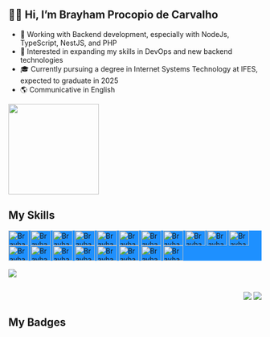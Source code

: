 <h2>&#128075;&#127996; Hi, I’m Brayham Procopio de Carvalho</h2>
<ul>
  <li>&#128188; Working with Backend development, especially with NodeJs, TypeScript, NestJS, and PHP</li>
  <li>&#128064; Interested in expanding my skills in DevOps and new backend technologies</li>
  <li>&#127891; Currently pursuing a degree in Internet Systems Technology at IFES, expected to graduate in 2025</li>
  <li>&#127758; Communicative in English</li>
</ul>
<img height="180em" src="https://github-readme-stats.vercel.app/api?username=Brayham-Carvalho&count_private=true&show_icons=true&theme=chartreuse-dark&icon_color=ffffff&title_color=66fc03&text_color=ffffff&bg_color=DEG,303133,424547&border_color=000000&custom_title=My%20contributions" />

## My Skills

<div style="display: inline_block; background-color:DodgerBlue;">
  <img align="center" alt="Brayham_HTML" height="30" width="40" src="https://cdn.jsdelivr.net/gh/devicons/devicon/icons/html5/html5-plain-wordmark.svg" />
  <img align="center" alt="Brayham_CSS" height="30" width="40" src="https://cdn.jsdelivr.net/gh/devicons/devicon/icons/css3/css3-plain-wordmark.svg" />
  <img align="center" alt="Brayham_GIT" height="30" width="40" src="https://git-scm.com/images/logos/downloads/Git-Icon-1788C.svg" />
  <img align="center" alt="Brayham_JS" height="30" width="40" src="https://cdn.jsdelivr.net/gh/devicons/devicon/icons/javascript/javascript-original.svg" />
  <img align="center" alt="Brayham_React" height="30" width="40" src="https://cdn.jsdelivr.net/gh/devicons/devicon/icons/react/react-original.svg" />
  <img align="center" alt="Brayham_Next" height="30" width="40" src="https://cdn.jsdelivr.net/gh/devicons/devicon/icons/nextjs/nextjs-original.svg" />
  <img align="center" alt="Brayham_NodeJs" height="30" width="40" src="https://cdn.jsdelivr.net/gh/devicons/devicon/icons/nodejs/nodejs-original.svg" />
  <img align="center" alt="Brayham_TypeScript" height="30" width="40" src="https://cdn.jsdelivr.net/gh/devicons/devicon/icons/typescript/typescript-original.svg" />
  <img align="center" alt="Brayham_PHP" height="30" width="40" src="https://cdn.jsdelivr.net/gh/devicons/devicon/icons/php/php-plain.svg" />
  <img align="center" alt="Brayham_API_REST" height="30" width="40" src="https://img.icons8.com/ios/452/api-settings--v1.png" />
  <img align="center" alt="Brayham_Docker" height="30" width="40" src="https://cdn.jsdelivr.net/gh/devicons/devicon/icons/docker/docker-plain-wordmark.svg" />
   <img align="center" alt="Brayham_Tailwind" height="30" width="40" src="https://cdn.jsdelivr.net/gh/devicons/devicon/icons/tailwindcss/tailwindcss-original.svg" />
  <img align="center" alt="Brayham_Bootstrap" height="30" width="40" src="https://cdn.jsdelivr.net/gh/devicons/devicon/icons/bootstrap/bootstrap-plain-wordmark.svg" />
  <img align="center" alt="Brayham_Figma" height="30" width="40" src="https://cdn.jsdelivr.net/gh/devicons/devicon/icons/figma/figma-original.svg" />
  <img align="center" alt="Brayham_MySQL" height="30" width="40" src="https://cdn.jsdelivr.net/gh/devicons/devicon/icons/mysql/mysql-original-wordmark.svg" />
  <img align="center" alt="Brayham_PostgreSQL" height="30" width="40" src="https://cdn.jsdelivr.net/gh/devicons/devicon/icons/postgresql/postgresql-original-wordmark.svg" />
  <img align="center" alt="Brayham_TypeORM" height="30" width="40" src="https://user-images.githubusercontent.com/30929568/112730670-de09a480-8f58-11eb-9875-0d9ebb87fbd6.png" />
  <img align="center" alt="Brayham_Kotlin" height="30" width="40" src="https://cdn.jsdelivr.net/gh/devicons/devicon/icons/kotlin/kotlin-original.svg" />
  <img align="center" alt="Brayham_NestJS" height="30" width="40" src="https://cdn.jsdelivr.net/gh/devicons/devicon/icons/nestjs/nestjs-original.svg" />
</div>

<br>

<img src="https://github-readme-stats.vercel.app/api/top-langs/?username=Brayham-Carvalho&theme=chartreuse-dark&icon_color=ffffff&title_color=66fc03&text_color=ffffff&bg_color=DEG,303133,424547&border_color=000000&layout=compact&show_icons=true" />

##

<div style="display: inline_block" align="right">
  <a href="https://api.whatsapp.com/send?phone=5527998175043"><img src="https://img.shields.io/badge/%20-whatsapp-brightgreen?colorA=199447&colorB=25D366&style=for-the-badge&logo=whatsapp&logoColor=white"/></a>
  <a href="https://www.linkedin.com/in/brayham-carvalho-346238256/"><img src="https://img.shields.io/badge/%20-linkedin-brightgreen?colorA=074685&colorB=0A66C2&style=for-the-badge&logo=linkedin&logoColor=white"/></a>
</div>

## My Badges



